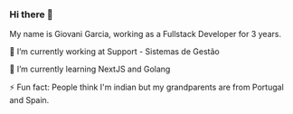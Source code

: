 ### Hi there 👋
My name is Giovani Garcia, working as a Fullstack Developer for 3 years.

🔭 I’m currently working at Support - Sistemas de Gestão

🌱 I’m currently learning NextJS and Golang

⚡ Fun fact: People think I'm indian but my grandparents are from Portugal and Spain.
<!--
**GamerSenior/GamerSenior** is a ✨ _special_ ✨ repository because its `README.md` (this file) appears on your GitHub profile.

Here are some ideas to get you started:

- 🔭 I’m currently working on ...
- 🌱 I’m currently learning ...
- 👯 I’m looking to collaborate on ...
- 🤔 I’m looking for help with ...
- 💬 Ask me about ...
- 📫 How to reach me: ...
- 😄 Pronouns: ...
- ⚡ Fun fact: ...
-->
